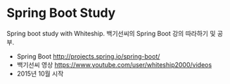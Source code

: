 # Spring Boot Study
Spring boot study with Whiteship.
백기선씨의 Spring Boot 강의 따라하기 및 공부.

* Spring Boot http://projects.spring.io/spring-boot/
* 백기선씨 영상 https://www.youtube.com/user/whiteship2000/videos
* 2015년 10월 시작
